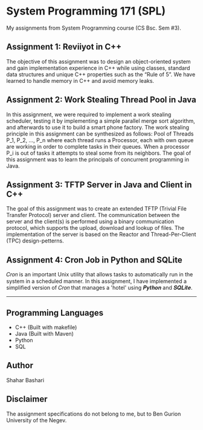 # System Programming 171 (SPL)

My assignments from System Programming course (CS Bsc. Sem #3).


## Assignment 1: Reviiyot in C++

The objective of this assignment was to design an object-oriented system and gain implementation experience in C++ while using classes, standard data structures and unique C++ properties such as the “Rule of 5”. We have learned to handle memory in C++ and avoid memory leaks.

## Assignment 2: Work Stealing Thread Pool in Java

In this assignment, we were required to implement a work stealing scheduler, testing it by implementing a simple parallel merge sort algorithm, and afterwards to use it to build a smart phone factory. The work stealing principle in this assignment can be synthesized as follows: Pool of Threads P_1, P_2, ..., P_n where each thread runs a Processor, each with own queue are working in order to complete tasks in their queues. When a processor P_i is out of tasks it attempts to steal some from its neighbors.
The goal of this assignment was to learn the principals of concurrent programming in Java.

## Assignment 3: TFTP Server in Java and Client in C++

The goal of this assignment was to create an extended TFTP (Trivial File Transfer Protocol) server and client. The communication between the server and the client(s) is performed using a binary communication protocol, which supports the upload, download and lookup of files.
The implementation of the server is based on the Reactor and Thread-Per-Client (TPC) design-petterns.

## Assignment 4: Cron Job in Python and SQLite

𝐶𝑟𝑜𝑛 is an important Unix utility that allows tasks to automatically run in the system in a scheduled manner. In this assignment, I have implemented a simplified version of 𝐶𝑟𝑜𝑛 that manages a 'hotel' using 𝑷𝒚𝒕𝒉𝒐𝒏 and 𝑺𝑸𝑳𝒊𝒕𝒆.


---
## Programming Languages

* C++ (Built with makefile)
* Java (Built with Maven)
* Python
* SQL

## Author

Shahar Bashari

## Disclaimer
The assignment specifications do not belong to me, but to Ben Gurion University of the Negev.

